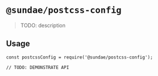 # `@sundae/postcss-config`

> TODO: description

## Usage

```
const postcssConfig = require('@sundae/postcss-config');

// TODO: DEMONSTRATE API
```
